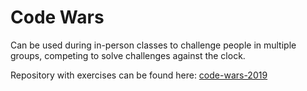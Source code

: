 # Code Wars

Can be used during in-person classes to challenge people in multiple groups, competing to solve challenges against the clock.

Repository with exercises can be found here: [code-wars-2019](https://github.com/CodingNomads/code-wars-2019)
